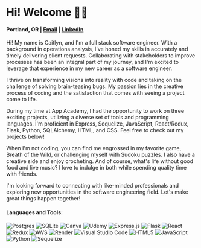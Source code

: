 # Hi! Welcome 👋🏼
#### Portland, OR | [Email](mailto:caitlynstandre@gmail.com) | [LinkedIn](https://www.linkedin.com/in/caitlyn-st-andre/)

Hi! My name is Caitlyn, and I'm a full stack software engineer. With a background in operations analysis, I've honed my skills in accurately and timely delivering client requests. Collaborating with stakeholders to improve processes has been an integral part of my journey, and I'm excited to leverage that experience in my new career as a software engineer.

I thrive on transforming visions into reality with code and taking on the challenge of solving brain-teasing bugs. My passion lies in the creative process of coding and the satisfaction that comes with seeing a project come to life.

During my time at App Academy, I had the opportunity to work on three exciting projects, utilizing a diverse set of tools and programming languages. I'm proficient in Express, Sequelize, JavaScript, React/Redux, Flask, Python, SQLAlchemy, HTML, and CSS. Feel free to check out my projects below!

When I'm not coding, you can find me engrossed in my favorite game, Breath of the Wild, or challenging myself with Sudoku puzzles. I also have a creative side and enjoy crocheting. And of course, what's life without good food and live music? I love to indulge in both while spending quality time with friends.

I'm looking forward to connecting with like-minded professionals and exploring new opportunities in the software engineering field. Let's make great things happen together!

#### Languages and Tools:


![Postgres](https://img.shields.io/badge/postgres-%23316192.svg?style=for-the-badge&logo=postgresql&logoColor=white)
![SQLite](https://img.shields.io/badge/sqlite-%2307405e.svg?style=for-the-badge&logo=sqlite&logoColor=white)
![Canva](https://img.shields.io/badge/Canva-%2300C4CC.svg?style=for-the-badge&logo=Canva&logoColor=white)
![Udemy](https://img.shields.io/badge/Udemy-A435F0?style=for-the-badge&logo=Udemy&logoColor=white)
![Express.js](https://img.shields.io/badge/express.js-%23404d59.svg?style=for-the-badge&logo=express&logoColor=%2361DAFB)
![Flask](https://img.shields.io/badge/flask-%23000.svg?style=for-the-badge&logo=flask&logoColor=white)
![React](https://img.shields.io/badge/react-%2320232a.svg?style=for-the-badge&logo=react&logoColor=%2361DAFB)
![Redux](https://img.shields.io/badge/redux-%23593d88.svg?style=for-the-badge&logo=redux&logoColor=white)
![AWS](https://img.shields.io/badge/AWS-%23FF9900.svg?style=for-the-badge&logo=amazon-aws&logoColor=white)
![Render](https://img.shields.io/badge/Render-%46E3B7.svg?style=for-the-badge&logo=render&logoColor=white)
![Visual Studio Code](https://img.shields.io/badge/Visual%20Studio%20Code-0078d7.svg?style=for-the-badge&logo=visual-studio-code&logoColor=white)
![HTML5](https://img.shields.io/badge/html5-%23E34F26.svg?style=for-the-badge&logo=html5&logoColor=white)
![JavaScript](https://img.shields.io/badge/javascript-%23323330.svg?style=for-the-badge&logo=javascript&logoColor=%23F7DF1E)
![Python](https://img.shields.io/badge/python-3670A0?style=for-the-badge&logo=python&logoColor=ffdd54)
![Sequelize](https://img.shields.io/badge/Sequelize-52B0E7?style=for-the-badge&logo=Sequelize&logoColor=white)


<!--
**cstandre/cstandre** is a ✨ _special_ ✨ repository because its `README.md` (this file) appears on your GitHub profile.

Here are some ideas to get you started:

- 🔭 I’m currently working on ...
- 🌱 I’m currently learning ...
- 👯 I’m looking to collaborate on ...
- 🤔 I’m looking for help with ...
- 💬 Ask me about ...
- 📫 How to reach me: ...
- 😄 Pronouns: ...
- ⚡ Fun fact: ...
-->
